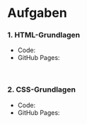 # Aufgaben

### **1. HTML-Grundlagen**
 * Code:
 * GitHub Pages: 
 
</br> 

### **2. CSS-Grundlagen**
  * Code:
  * GitHub Pages: 